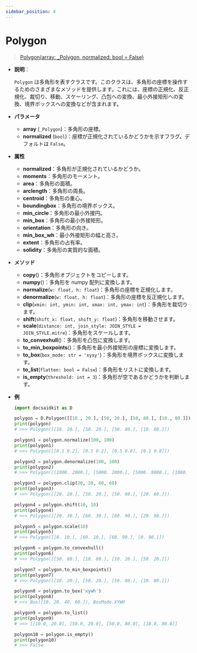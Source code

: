 ```yaml
---
sidebar_position: 4
---
```


# Polygon

> [Polygon(array: \_Polygon, normalized: bool = False)](https://github.com/DocsaidLab/DocsaidKit/blob/012540eebaebb2718987dd3ec0f7dcf40f403caa/docsaidkit/structures/polygons.py#L64)

- **説明**：

  `Polygon` は多角形を表すクラスです。このクラスは、多角形の座標を操作するためのさまざまなメソッドを提供します。これには、座標の正規化、反正規化、裁切り、移動、スケーリング、凸包への変換、最小外接矩形への変換、境界ボックスへの変換などが含まれます。

- **パラメータ**

  - **array** (`_Polygon`)：多角形の座標。
  - **normalized** (`bool`)：座標が正規化されているかどうかを示すフラグ。デフォルトは `False`。

- **属性**

  - **normalized**：多角形が正規化されているかどうか。
  - **moments**：多角形のモーメント。
  - **area**：多角形の面積。
  - **arclength**：多角形の周長。
  - **centroid**：多角形の重心。
  - **boundingbox**：多角形の境界ボックス。
  - **min_circle**：多角形の最小外接円。
  - **min_box**：多角形の最小外接矩形。
  - **orientation**：多角形の向き。
  - **min_box_wh**：最小外接矩形の幅と高さ。
  - **extent**：多角形の占有率。
  - **solidity**：多角形の実質的な面積。

- **メソッド**

  - **copy**()：多角形オブジェクトをコピーします。
  - **numpy**()：多角形を numpy 配列に変換します。
  - **normalize**(`w: float, h: float`)：多角形の座標を正規化します。
  - **denormalize**(`w: float, h: float`)：多角形の座標を反正規化します。
  - **clip**(`xmin: int, ymin: int, xmax: int, ymax: int`)：多角形を裁切ります。
  - **shift**(`shift_x: float, shift_y: float`)：多角形を移動させます。
  - **scale**(`distance: int, join_style: JOIN_STYLE = JOIN_STYLE.mitre`)：多角形をスケールします。
  - **to_convexhull**()：多角形を凸包に変換します。
  - **to_min_boxpoints**()：多角形を最小外接矩形の座標に変換します。
  - **to_box**(`box_mode: str = 'xyxy'`)：多角形を境界ボックスに変換します。
  - **to_list**(`flatten: bool = False`)：多角形をリストに変換します。
  - **is_empty**(`threshold: int = 3`)：多角形が空であるかどうかを判断します。

- **例**

  ```python
  import docsaidkit as D

  polygon = D.Polygon([[10., 20.], [50, 20.], [50, 80.], [10., 80.]])
  print(polygon)
  # >>> Polygon([[10. 20.], [50. 20.], [50. 80.], [10. 80.]])

  polygon1 = polygon.normalize(100, 100)
  print(polygon1)
  # >>> Polygon([[0.1 0.2], [0.5 0.2], [0.5 0.8], [0.1 0.8]])

  polygon2 = polygon.denormalize(100, 100)
  print(polygon2)
  # >>> Polygon([[1000. 2000.], [5000. 2000.], [5000. 8000.], [1000. 8000.]])

  polygon3 = polygon.clip(20, 20, 60, 60)
  print(polygon3)
  # >>> Polygon([[20. 20.], [50. 20.], [50. 60.], [20. 60.]])

  polygon4 = polygon.shift(10, 10)
  print(polygon4)
  # >>> Polygon([[20. 30.], [60. 30.], [60. 90.], [20. 90.]])

  polygon5 = polygon.scale(10)
  print(polygon5)
  # >>> Polygon([[0. 10.], [60. 10.], [60. 90.], [0. 90.]])

  polygon6 = polygon.to_convexhull()
  print(polygon6)
  # >>> Polygon([[50. 80.], [10. 80.], [10. 20.], [50. 20.]])

  polygon7 = polygon.to_min_boxpoints()
  print(polygon7)
  # >>> Polygon([[10. 20.], [50. 20.], [50. 80.], [10. 80.]])

  polygon8 = polygon.to_box('xywh')
  print(polygon8)
  # >>> Box([10. 20. 40. 60.]), BoxMode.XYWH

  polygon9 = polygon.to_list()
  print(polygon9)
  # >>> [[10.0, 20.0], [50.0, 20.0], [50.0, 80.0], [10.0, 80.0]]

  polygon10 = polygon.is_empty()
  print(polygon10)
  # >>> False
  ```

